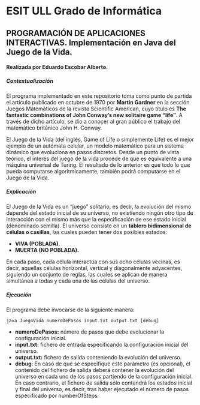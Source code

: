 # ESIT ULL Grado de Informática
## PROGRAMACIÓN DE APLICACIONES INTERACTIVAS. Implementación en Java del Juego de la Vida.
#### Realizada por Eduardo Escobar Alberto.

##### **Contextualización**
El programa implementado en este repositorio toma como punto de partida el artículo publicado en octubre de 1970 por **Martin Gardner** en la sección Juegos Matemáticos de la revista Scientific American, cuyo título es **The fantastic combinations of John Conway’s new solitaire game “life”**. A través de dicho artículo, se dio a conocer al gran público el trabajo del matemático británico John H. Conway.

El Juego de la Vida (del inglés, Game of Life o simplemente Life) es el mejor ejemplo de un autómata celular, un modelo matemático para un sistema dinámico que evoluciona en pasos discretos. Desde un punto de vista teórico, el interés del juego de la vida procede de que es equivalente a una máquina universal de Turing. El resultado de lo anterior es que todo lo que pueda computarse algorítmicamente, también podrá computarse en el Juego de la Vida.

##### **Explicación**
El Juego de la Vida es un “juego” solitario, es decir, la evolución del mismo depende del estado inicial de su universo, no existiendo ningún otro tipo de interacción con el mismo más que la especificación de ese estado inicial (denominado semilla). El universo consiste en un **tablero bidimensional de células o casillas**, las cuales pueden tener dos posibles estados: 
* **VIVA (POBLADA).**
* **MUERTA (NO POBLADA).** 

En cada paso, cada célula interactúa con sus ocho células vecinas, es decir, aquellas células horizontal, vertical y diagonalmente adyacentes, siguiendo un conjunto de reglas, las cuales se aplican de manera simultánea a todas y cada una de las células del universo.

##### **Ejecución**
El programa debe invocarse de la siguiente manera:
    
    java JuegoVida numeroDePasos input.txt output.txt [debug]

* **numeroDePasos:** número de pasos que debe evolucionar la configuración inicial.
* **input.txt:** fichero de entrada especificando la configuración inicial del universo.
* **output.txt:** fichero de salida conteniendo la evolución del universo.
* **debug**: En caso de que se especifique este parámetro (es opcional), el contenido del fichero de salida deberá contener la evolución del universo en cada uno de los pasos partiendo de la configuración inicial. En caso contrario, el fichero de salida sólo contendrá los estados inicial y final del universo, es decir, tras haber ejecutado el número de pasos especificado por numberOfSteps.
